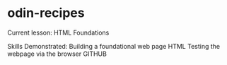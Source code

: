 # odin-recipes

Current lesson: HTML Foundations 
 
Skills Demonstrated:
Building a foundational web page HTML
Testing the webpage via the browser GITHUB 
